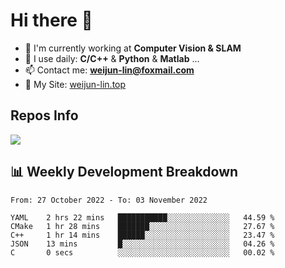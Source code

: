 # Hi there 👋

<!--
**Weijun-Lin/Weijun-Lin** is a ✨ _special_ ✨ repository because its `README.md` (this file) appears on your GitHub profile.

Here are some ideas to get you started:

- 🔭 I’m currently working on ...
- 🌱 I’m currently learning ...
- 👯 I’m looking to collaborate on ...
- 🤔 I’m looking for help with ...
- 💬 Ask me about ...
- 📫 How to reach me: ...
- 😄 Pronouns: ...
- ⚡ Fun fact: ...
-->

- 🏢 I'm currently working at **Computer Vision & SLAM**
- 🚀 I use daily: **C/C++** & **Python** & **Matlab** ...
- 📫 Contact me: **weijun-lin@foxmail.com**
- 🔗 My Site: [weijun-lin.top](https://weijun-lin.top/p)

  

## Repos Info
![](https://github-readme-stats.vercel.app/api?username=Weijun-Lin&theme=cobalt)

## 📊 Weekly Development Breakdown

<!--START_SECTION:waka-->

```text
From: 27 October 2022 - To: 03 November 2022

YAML    2 hrs 22 mins   ███████████░░░░░░░░░░░░░░   44.59 %
CMake   1 hr 28 mins    ███████░░░░░░░░░░░░░░░░░░   27.67 %
C++     1 hr 14 mins    ██████░░░░░░░░░░░░░░░░░░░   23.47 %
JSON    13 mins         █░░░░░░░░░░░░░░░░░░░░░░░░   04.26 %
C       0 secs          ░░░░░░░░░░░░░░░░░░░░░░░░░   00.02 %
```

<!--END_SECTION:waka-->
